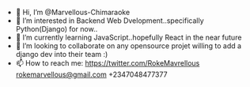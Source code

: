 - 👋 Hi, I’m @Marvellous-Chimaraoke
- 👀 I’m interested in Backend Web Dvelopment..specifically Python(Django) for now..
- 🌱 I’m currently learning JavaScript..hopefully React in the near future
- 💞️ I’m looking to collaborate on any opensource projet willing to add a django dev into their team :)
- 📫 How to reach me:
https://twitter.com/RokeMavrellous
rokemarvellous@gmail.com
+2347048477377

<!---
Marvellous-Chimaraoke/Marvellous-Chimaraoke is a ✨ special ✨ repository because its `README.md` (this file) appears on your GitHub profile.
You can click the Preview link to take a look at your changes.
--->
